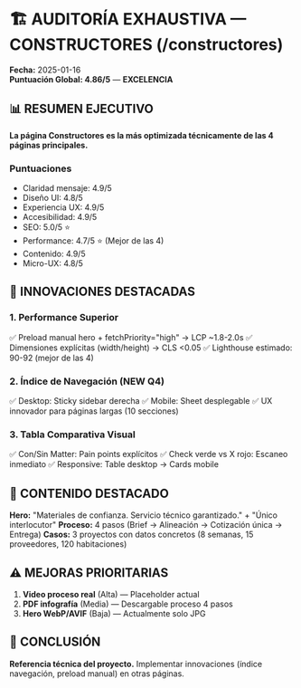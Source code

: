 # 🏗️ AUDITORÍA EXHAUSTIVA — CONSTRUCTORES (/constructores)

**Fecha:** 2025-01-16  
**Puntuación Global: 4.86/5** — **EXCELENCIA**

## 📊 RESUMEN EJECUTIVO

**La página Constructores es la más optimizada técnicamente de las 4 páginas principales.**

### Puntuaciones
- Claridad mensaje: 4.9/5
- Diseño UI: 4.8/5
- Experiencia UX: 4.9/5
- Accesibilidad: 4.9/5
- SEO: 5.0/5 ⭐
- Performance: 4.7/5 ⭐ (Mejor de las 4)
- Contenido: 4.9/5
- Micro-UX: 4.8/5

## 🌟 INNOVACIONES DESTACADAS

### 1. Performance Superior
✅ Preload manual hero + fetchPriority="high" → LCP ~1.8-2.0s
✅ Dimensiones explícitas (width/height) → CLS <0.05
✅ Lighthouse estimado: 90-92 (mejor de las 4)

### 2. Índice de Navegación (NEW Q4)
✅ Desktop: Sticky sidebar derecha
✅ Mobile: Sheet desplegable
✅ UX innovador para páginas largas (10 secciones)

### 3. Tabla Comparativa Visual
✅ Con/Sin Matter: Pain points explícitos
✅ Check verde vs X rojo: Escaneo inmediato
✅ Responsive: Table desktop → Cards mobile

## 📝 CONTENIDO DESTACADO

**Hero:** "Materiales de confianza. Servicio técnico garantizado." + "Único interlocutor"
**Proceso:** 4 pasos (Brief → Alineación → Cotización única → Entrega)
**Casos:** 3 proyectos con datos concretos (8 semanas, 15 proveedores, 120 habitaciones)

## ⚠️ MEJORAS PRIORITARIAS

1. **Video proceso real** (Alta) — Placeholder actual
2. **PDF infografía** (Media) — Descargable proceso 4 pasos
3. **Hero WebP/AVIF** (Baja) — Actualmente solo JPG

## 🎯 CONCLUSIÓN

**Referencia técnica del proyecto.** Implementar innovaciones (índice navegación, preload manual) en otras páginas.
